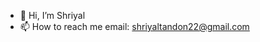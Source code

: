- 👋 Hi, I’m Shriyal
- 📫 How to reach me email: shriyaltandon22@gmail.com

<!---
shriyal22/shriyal22 is a ✨ special ✨ repository because its `README.md` (this file) appears on your GitHub profile.
You can click the Preview link to take a look at your changes.
--->
